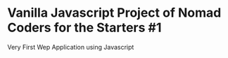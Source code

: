 # Vanilla Javascript Project of Nomad Coders for the Starters #1


Very First Wep Application using Javascript